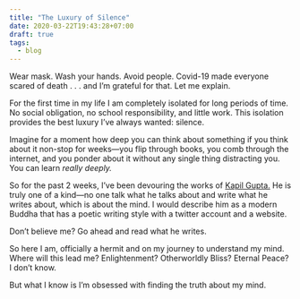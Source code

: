 ```yaml
---
title: "The Luxury of Silence"
date: 2020-03-22T19:43:28+07:00
draft: true
tags: 
  - blog
---
```


Wear mask. Wash your hands. Avoid people. Covid-19 made everyone scared of death . . . and I’m grateful for that. Let me explain.

For the first time in my life I am completely isolated for long periods of time. No social obligation, no school responsibility, and little work. This isolation provides the best luxury I’ve always wanted: silence.

Imagine for a moment how deep you can think about something if you think about it non-stop for weeks—you flip through books, you comb through the internet, and you ponder about it without any single thing distracting you. You can learn _really deeply._

So for the past 2 weeks, I’ve been devouring the works of [Kapil Gupta.](https://twitter.com/kapilguptamd) He is truly one of a kind—no one talk what he talks about and write what he writes about, which is about the mind. I would describe him as a modern Buddha that has a poetic writing style with a twitter account and a website.

Don’t believe me? Go ahead and read what he writes.

So here I am, officially a hermit and on my journey to understand my mind. Where will this lead me? Enlightenment? Otherworldly Bliss? Eternal Peace? I don’t know.

But what I know is I’m obsessed with finding the truth about my mind.